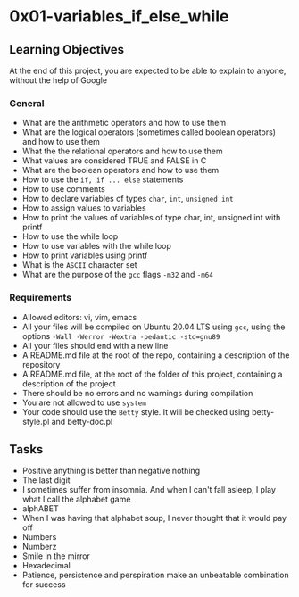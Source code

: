 # 0x01-variables_if_else_while

## Learning Objectives
At the end of this project, you are expected to be able to explain to anyone, without the help of Google

### General
* What are the arithmetic operators and how to use them
* What are the logical operators (sometimes called boolean operators) and how to use them
* What the the relational operators and how to use them
* What values are considered TRUE and FALSE in C
* What are the boolean operators and how to use them
* How to use the ```if, if ... else``` statements
* How to use comments
* How to declare variables of types ```char```, ```int```, ```unsigned int```
* How to assign values to variables
* How to print the values of variables of type char, int, unsigned int with printf
* How to use the while loop
* How to use variables with the while loop
* How to print variables using printf
* What is the ```ASCII``` character set
* What are the purpose of the ```gcc``` flags ```-m32``` and ```-m64```

### Requirements
* Allowed editors: vi, vim, emacs
* All your files will be compiled on Ubuntu 20.04 LTS using ```gcc```, using the options ```-Wall -Werror -Wextra -pedantic -std=gnu89```
* All your files should end with a new line
* A README.md file at the root of the repo, containing a description of the repository
* A README.md file, at the root of the folder of this project, containing a description of the project
* There should be no errors and no warnings during compilation
* You are not allowed to use ```system```
* Your code should use the ```Betty``` style. It will be checked using betty-style.pl and betty-doc.pl

## Tasks
* Positive anything is better than negative nothing
* The last digit
* I sometimes suffer from insomnia. And when I can't fall asleep, I play what I call the alphabet game
* alphABET
* When I was having that alphabet soup, I never thought that it would pay off
* Numbers
* Numberz
* Smile in the mirror
* Hexadecimal
* Patience, persistence and perspiration make an unbeatable combination for success

